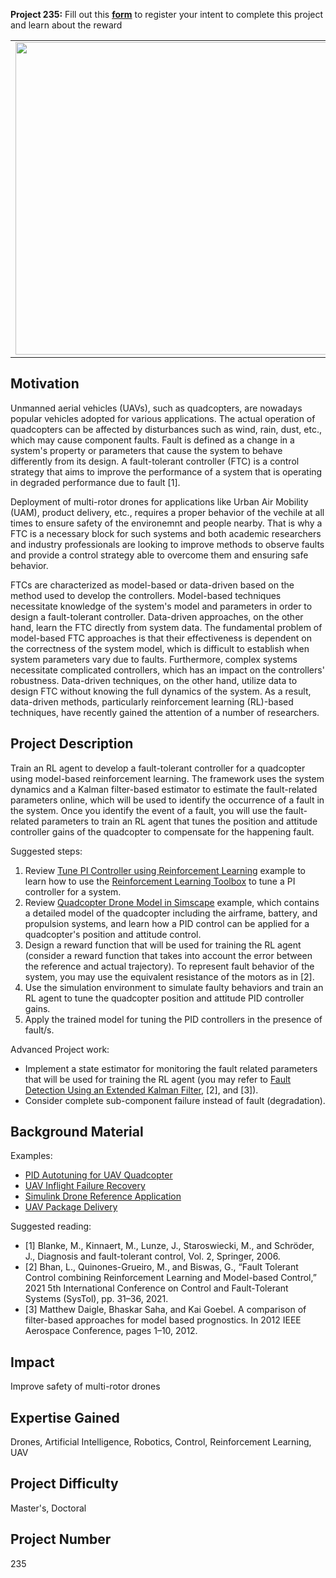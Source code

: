 **Project 235:** Fill out this <strong>[form](https://forms.office.com/Pages/ResponsePage.aspx?id=ETrdmUhDaESb3eUHKx3B5lOTzSa_A6lPqq2LJKzvpM5UMTBZRkc4UTRETjFERVRDWllQRE40OUFSQS4u)</strong> to  register your intent to complete this project and learn about the reward

<table>
<td><img src="https://gist.githubusercontent.com/robertogl/e0115dc303472a9cfd52bbbc8edb7665/raw/UAM.jpg"  width=500 /></td>
<td><p><h1>Reinforcement Learning Based Fault Tolerant Control of a Quadrotor</h1></p>
<p>Develop a fault-tolerant controller for a quadcopter using model-based reinforcement learning.</p>
</table>

## Motivation

Unmanned aerial vehicles (UAVs), such as quadcopters, are nowadays popular vehicles adopted for various applications. The actual operation of quadcopters can be affected by disturbances such as wind, rain, dust, etc., which may cause component faults. Fault is defined as a change in a system's property or parameters that cause the system to behave differently from its design. A fault-tolerant controller (FTC) is a control strategy that aims to improve the performance of a system that is operating in degraded performance due to fault [1].

Deployment of multi-rotor drones for applications like Urban Air Mobility (UAM), product delivery, etc., requires a proper behavior of the vechile at all times to ensure safety of the environemnt and people nearby. That is why a FTC is a necessary block for such systems and both academic researchers and industry professionals are looking to improve methods to observe faults and provide a control strategy able to overcome them and ensuring safe behavior. 

FTCs are characterized as model-based or data-driven based on the method used to develop the controllers. Model-based techniques necessitate knowledge of the system's model and parameters in order to design a fault-tolerant controller. Data-driven approaches, on the other hand, learn the FTC directly from system data. The fundamental problem of model-based FTC approaches is that their effectiveness is dependent on the correctness of the system model, which is difficult to establish when system parameters vary due to faults. Furthermore, complex systems necessitate complicated controllers, which has an impact on the controllers' robustness. Data-driven techniques, on the other hand, utilize data to design FTC without knowing the full dynamics of the system. As a result, data-driven methods, particularly reinforcement learning (RL)-based techniques, have recently gained the attention of a number of researchers.

## Project Description

Train an RL agent to develop a fault-tolerant controller for a quadcopter using model-based reinforcement learning. The framework uses the system dynamics and a Kalman filter-based estimator to estimate the fault-related parameters online, which will be used to identify the occurrence of a fault in the system. Once you identify the event of a fault, you will use the fault-related parameters to train an RL agent that tunes the position and attitude controller gains of the quadcopter to compensate for the happening fault.

Suggested steps:
1. Review [Tune PI Controller using Reinforcement Learning](https://www.mathworks.com/help/reinforcement-learning/ug/tune-pi-controller-using-td3.html) example to learn how to use the [Reinforcement Learning Toolbox](https://www.mathworks.com/help/reinforcement-learning/index.html?s_tid=CRUX_lftnav) to tune a PI controller for a system.
2. Review [Quadcopter Drone Model in Simscape](https://www.mathworks.com/matlabcentral/fileexchange/63580-quadcopter-drone-model-in-simscape?s_tid=srchtitle) example, which contains a detailed model of the quadcopter including the airframe, battery, and propulsion systems, and learn how a PID control can be applied for a quadcopter's position and attitude control.
3. Design a reward function that will be used for training the RL agent (consider a reward function that takes into account the error between the reference and actual trajectory). To represent fault behavior of the system, you may use the equivalent resistance of the motors as in [2].
4. Use the simulation environment to simulate faulty behaviors and train an RL agent to tune the quadcopter position and attitude PID controller gains.
5. Apply the trained model for tuning the PID controllers in the presence of fault/s.


Advanced Project work:
- Implement a state estimator for monitoring the fault related parameters that will be used for training the RL agent (you may refer to [Fault Detection Using an Extended Kalman Filter](https://www.mathworks.com/help/predmaint/ug/Fault-Detection-Using-an-Extended-Kalman-Filter.html), [2], and [3]).
- Consider complete sub-component failure instead of fault (degradation).

## Background Material

 Examples:
- [PID Autotuning for UAV Quadcopter](https://www.mathworks.com/help/slcontrol/ug/pid-controller-tuning-for-a-uav-quadcopter.html)
- [UAV Inflight Failure Recovery](https://www.mathworks.com/help/slcontrol/ug/uav-quadcopter-controller-tuning-and-inflight-failure-recovery.html)
- [Simulink Drone Reference Application](https://www.mathworks.com/matlabcentral/fileexchange/67625-simulink-drone-reference-application)
- [UAV Package Delivery](https://www.mathworks.com/help/uav/ug/uav-package-delivery.html)

Suggested reading:
- [1] Blanke, M., Kinnaert, M., Lunze, J., Staroswiecki, M., and Schröder, J., Diagnosis and fault-tolerant control, Vol. 2, Springer, 2006.
- [2] Bhan, L., Quinones-Grueiro, M., and Biswas, G., “Fault Tolerant Control combining Reinforcement Learning and Model-based Control,” 2021 5th International Conference on Control and Fault-Tolerant Systems (SysTol), pp. 31–36, 2021.
- [3] Matthew Daigle, Bhaskar Saha, and Kai Goebel. A comparison of filter-based approaches for model based prognostics. In 2012 IEEE Aerospace Conference, pages 1–10, 2012.

## Impact

Improve safety of multi-rotor drones

## Expertise Gained 

Drones, Artificial Intelligence, Robotics, Control, Reinforcement Learning, UAV


## Project Difficulty

Master's, Doctoral

## Project Number

235